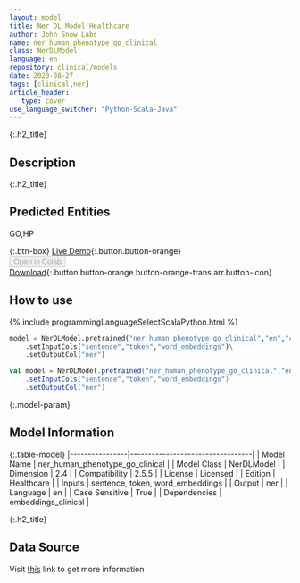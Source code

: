 ```yaml
---
layout: model
title: Ner DL Model Healthcare
author: John Snow Labs
name: ner_human_phenotype_go_clinical
class: NerDLModel
language: en
repository: clinical/models
date: 2020-08-27
tags: [clinical,ner]
article_header:
   type: cover
use_language_switcher: "Python-Scala-Java"
---
```


{:.h2_title}
## Description 


 {:.h2_title}
## Predicted Entities
GO,HP 

{:.btn-box}
[Live Demo](https://demo.johnsnowlabs.com/healthcare/NER_HUMAN_PHENOTYPE_GO_CLINICAL/){:.button.button-orange}<br/><button class="button button-orange" disabled>Open in Colab</button><br/>[Download](https://s3.amazonaws.com/auxdata.johnsnowlabs.com/clinical/models/ner_human_phenotype_go_clinical_en_2.5.5_2.4_1598558398770.zip){:.button.button-orange.button-orange-trans.arr.button-icon}<br/>

## How to use 
<div class="tabs-box" markdown="1">

{% include programmingLanguageSelectScalaPython.html %}

```python
model = NerDLModel.pretrained("ner_human_phenotype_go_clinical","en","clinical/models")\
	.setInputCols("sentence","token","word_embeddings")\
	.setOutputCol("ner")
```

```scala
val model = NerDLModel.pretrained("ner_human_phenotype_go_clinical","en","clinical/models")
	.setInputCols("sentence","token","word_embeddings")
	.setOutputCol("ner")
```
</div>



{:.model-param}
## Model Information
{:.table-model}
|----------------|----------------------------------|
| Model Name     | ner_human_phenotype_go_clinical  |
| Model Class    | NerDLModel                       |
| Dimension      | 2.4                              |
| Compatibility  | 2.5.5                            |
| License        | Licensed                         |
| Edition        | Healthcare                       |
| Inputs         | sentence, token, word_embeddings |
| Output         | ner                              |
| Language       | en                               |
| Case Sensitive | True                             |
| Dependencies   | embeddings_clinical              |




{:.h2_title}
## Data Source
  
Visit [this]() link to get more information

